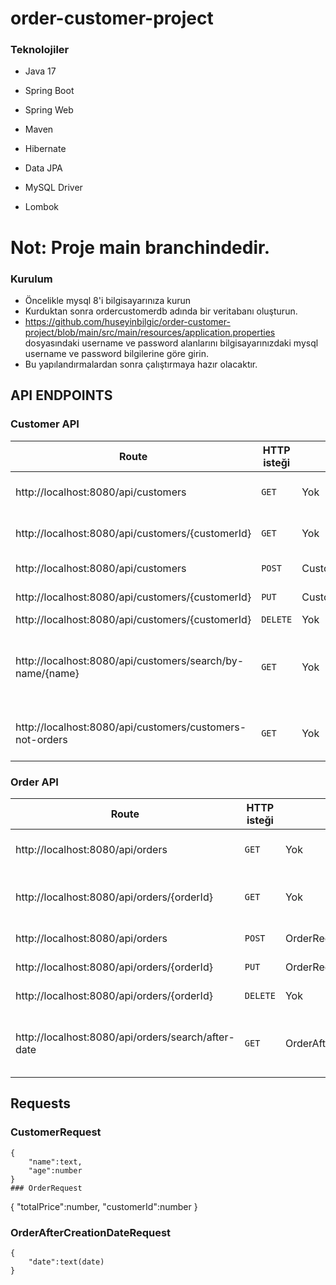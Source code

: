 # order-customer-project

### Teknolojiler
* Java 17
* Spring Boot

* Spring Web
* Maven
* Hibernate
* Data JPA 
* MySQL Driver
* Lombok
# Not: Proje main branchindedir.

### Kurulum
* Öncelikle mysql 8'i bilgisayarınıza kurun
* Kurduktan sonra ordercustomerdb adında bir veritabanı oluşturun.
* https://github.com/huseyinbilgic/order-customer-project/blob/main/src/main/resources/application.properties dosyasındaki username ve password alanlarını bilgisayarınızdaki mysql username ve password bilgilerine göre girin.
* Bu yapılandırmalardan sonra çalıştırmaya hazır olacaktır.

## API ENDPOINTS
### Customer API
| Route  | HTTP isteği | Body   | Açıklama   |
|---|---|---|---|
| http://localhost:8080/api/customers  | `GET`   |  Yok | Tüm müşterileri getir
| http://localhost:8080/api/customers/{customerId}  |`GET`   |  Yok | Id'ye göre müşteri getir
| http://localhost:8080/api/customers |`POST`   |  CustomerRequest | Müşteri oluştur 
| http://localhost:8080/api/customers/{customerId}  |`PUT`   |  CustomerRequest | Müşteri güncelle
| http://localhost:8080/api/customers/{customerId}  |`DELETE`   |  Yok | Müşteri sil
| http://localhost:8080/api/customers/search/by-name/{name}  |`GET`   |  Yok | Müşteri adı girilen değeri içeren müşterileri getir
| http://localhost:8080/api/customers/customers-not-orders  |`GET`   |  Yok | Siparişi olmayan müşterileri getirir


### Order API
| Route  | HTTP isteği | Body   | Açıklama   |
|---|---|---|---|
| http://localhost:8080/api/orders  |`GET`   |  Yok | Tüm siparişleri getir
| http://localhost:8080/api/orders/{orderId}  |`GET`   |  Yok | Id'ye göre sipariş getir
| http://localhost:8080/api/orders  |`POST`   |  OrderRequest | Sipariş oluştur
| http://localhost:8080/api/orders/{orderId}  |`PUT`   |  OrderRequest | Müşteri güncelle
| http://localhost:8080/api/orders/{orderId}  |`DELETE`   |  Yok | Müşteri silme
| http://localhost:8080/api/orders/search/after-date  |`GET`   |  OrderAfterCreationDateRequest | Girilen tarihten sonra yapılan siparişler


## Requests

### CustomerRequest 
```
{
    "name":text,
    "age":number
}
### OrderRequest 
```
{
    "totalPrice":number,
    "customerId":number
}

### OrderAfterCreationDateRequest
```
{
    "date":text(date)
}


